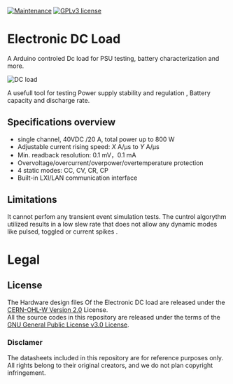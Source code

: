 [![Maintenance](https://img.shields.io/badge/Maintained%3F-yes-green.svg)](https://github.com/finos2/Digital-DC-Load/graphs/commit-activity)
[![GPLv3 license](https://img.shields.io/badge/License-GPLv3-blue.svg)](http://perso.crans.org/besson/LICENSE.html)
# Electronic DC Load
A Arduino controled Dc load for PSU testing, battery characterization and more.

![DC load](/IMG/DSC001.jpg)

A usefull tool for testing Power supply stability and regulation , Battery capacity and discharge rate. 

## Specifications overview

* single channel, 40VDC /20 A, total power up to 800 W
* Adjustable current rising speed: _X_ A/μs to _Y_ A/μs
* Min. readback resolution: 0.1 mV，0.1 mA
* Overvoltage/overcurrent/overpower/overtemperature protection
* 4 static modes: CC, CV, CR, CP
* Built-in LXI/LAN communication interface


## Limitations
It cannot perfom any transient event simulation tests. The cuntrol algorythm utilized results in a low slew rate that does not allow any dynamic modes like pulsed, toggled or current spikes . 




# Legal
## License
The Hardware design files Of the Electronic DC load  are released under the [CERN-OHL-W Version 2.0](https://ohwr.org/cern_ohl_w_v2.txt) License.<br/>
All the source codes in this repository are released under the terms of the [GNU General Public License v3.0 License](https://github.com/finos2/Electronic-DC-Load/blob/main/LICENSE). 
### Disclamer 
 The datasheets included in this repository are for reference purposes only. All rights belong to their original creators, and we do not plan copyright infringement.